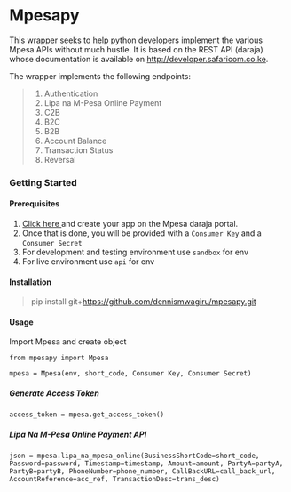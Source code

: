 # Mpesapy
This wrapper seeks to help python developers implement the various Mpesa APIs without much hustle. It is based on the REST API (daraja) whose documentation is available on http://developer.safaricom.co.ke.

The wrapper implements the following endpoints:
>1. Authentication
>2. Lipa na M-Pesa Online Payment
>3. C2B
>4. B2C
>5. B2B
>6. Account Balance
>7. Transaction Status
>8. Reversal

### Getting Started

#### Prerequisites
1. <a href="https://developer.safaricom.co.ke/user/me/apps">Click here </a> and create your app on the Mpesa daraja portal.
2. Once that is done, you will be provided with a `Consumer Key` and a `Consumer Secret`
3. For development and testing environment use `sandbox` for env
4. For live environment use `api` for env
#### Installation
>  pip install git+https://github.com/dennismwagiru/mpesapy.git

#### Usage
Import Mpesa and create object

`from mpesapy import Mpesa`

`mpesa = Mpesa(env, short_code, Consumer Key, Consumer Secret)`

##### Generate Access Token
`access_token = mpesa.get_access_token()`

##### Lipa Na M-Pesa Online Payment API
``json = mpesa.lipa_na_mpesa_online(BusinessShortCode=short_code, Password=password, Timestamp=timestamp, Amount=amount, PartyA=partyA, PartyB=partyB, PhoneNumber=phone_number, CallBackURL=call_back_url, AccountReference=acc_ref, TransactionDesc=trans_desc)``

